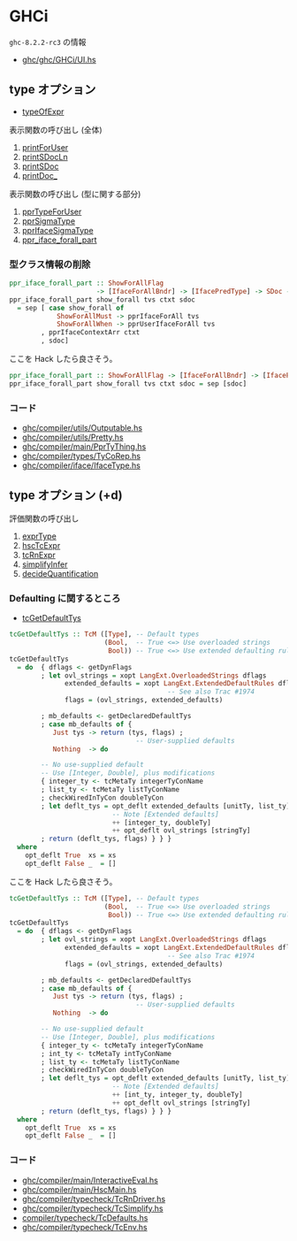 # GHCi

`ghc-8.2.2-rc3` の情報

- [ghc/ghc/GHCi/UI.hs](https://github.com/ghc/ghc/blob/ghc-8.2.2-rc3/ghc/GHCi/UI.hs)

## type オプション

- [typeOfExpr](https://github.com/ghc/ghc/blob/ghc-8.2.2-rc3/ghc/GHCi/UI.hs#L1849)

表示関数の呼び出し (全体)

1. [printForUser](https://github.com/ghc/ghc/blob/ghc-8.2.2-rc3/compiler/utils/Outputable.hs#L449)
1. [printSDocLn](https://github.com/ghc/ghc/blob/ghc-8.2.2-rc3/compiler/utils/Outputable.hs#L445)
1. [printSDoc](https://github.com/ghc/ghc/blob/ghc-8.2.2-rc3/compiler/utils/Outputable.hs#L434)
1. [printDoc\_](https://github.com/ghc/ghc/blob/ghc-8.2.2-rc3/compiler/utils/Pretty.hs#L983)

表示関数の呼び出し (型に関する部分)

1. [pprTypeForUser](https://github.com/ghc/ghc/blob/ghc-8.2.2-rc3/compiler/main/PprTyThing.hs#L155)
1. [pprSigmaType](https://github.com/ghc/ghc/blob/ghc-8.2.2-rc3/compiler/types/TyCoRep.hs#L2488)
1. [pprIfaceSigmaType](https://github.com/ghc/ghc/blob/ghc-8.2.2-rc3/compiler/iface/IfaceType.hs#L897)
1. [ppr\_iface\_forall\_part](https://github.com/ghc/ghc/blob/ghc-8.2.2-rc3/compiler/iface/IfaceType.hs#L838)

### 型クラス情報の削除

```haskell
ppr_iface_forall_part :: ShowForAllFlag
                      -> [IfaceForAllBndr] -> [IfacePredType] -> SDoc -> SDoc
ppr_iface_forall_part show_forall tvs ctxt sdoc
  = sep [ case show_forall of
            ShowForAllMust -> pprIfaceForAll tvs
            ShowForAllWhen -> pprUserIfaceForAll tvs
        , pprIfaceContextArr ctxt
        , sdoc]
```

ここを Hack したら良さそう。

```haskell
ppr_iface_forall_part :: ShowForAllFlag -> [IfaceForAllBndr] -> [IfacePredType] -> SDoc -> SDoc
ppr_iface_forall_part show_forall tvs ctxt sdoc = sep [sdoc]
```

### コード

- [ghc/compiler/utils/Outputable.hs](https://github.com/ghc/ghc/blob/ghc-8.2.2-rc3/compiler/utils/Outputable.hs)
- [ghc/compiler/utils/Pretty.hs](https://github.com/ghc/ghc/blob/ghc-8.2.2-rc3/compiler/utils/Pretty.hs)
- [ghc/compiler/main/PprTyThing.hs](https://github.com/ghc/ghc/blob/ghc-8.2.2-rc3/compiler/main/PprTyThing.hs)
- [ghc/compiler/types/TyCoRep.hs](https://github.com/ghc/ghc/blob/ghc-8.2.2-rc3/compiler/types/TyCoRep.hs)
- [ghc/compiler/iface/IfaceType.hs](https://github.com/ghc/ghc/blob/ghc-8.2.2-rc3/compiler/iface/IfaceType.hs)

## type オプション (+d)

評価関数の呼び出し

1. [exprType](https://github.com/ghc/ghc/blob/ghc-8.2.2-rc3/compiler/main/InteractiveEval.hs#L825)
1. [hscTcExpr](https://github.com/ghc/ghc/blob/ghc-8.2.2-rc3/compiler/main/HscMain.hs#L1668)
1. [tcRnExpr](https://github.com/ghc/ghc/blob/ghc-8.2.2-rc3/compiler/typecheck/TcRnDriver.hs#L2159)
1. [simplifyInfer](https://github.com/ghc/ghc/blob/ghc-8.2.2-rc3/compiler/typecheck/TcSimplify.hs#L572)
1. [decideQuantification](https://github.com/ghc/ghc/blob/ghc-8.2.2-rc3/compiler/typecheck/TcSimplify.hs#L785)

### Defaulting に関するところ

- [tcGetDefaultTys](hhttps://github.com/ghc/ghc/blob/ghc-8.2.2-rc3/compiler/typecheck/TcEnv.hs#L751)

```haskell
tcGetDefaultTys :: TcM ([Type], -- Default types
                        (Bool,  -- True <=> Use overloaded strings
                         Bool)) -- True <=> Use extended defaulting rules
tcGetDefaultTys
  = do  { dflags <- getDynFlags
        ; let ovl_strings = xopt LangExt.OverloadedStrings dflags
              extended_defaults = xopt LangExt.ExtendedDefaultRules dflags
                                        -- See also Trac #1974
              flags = (ovl_strings, extended_defaults)

        ; mb_defaults <- getDeclaredDefaultTys
        ; case mb_defaults of {
           Just tys -> return (tys, flags) ;
                                -- User-supplied defaults
           Nothing  -> do

        -- No use-supplied default
        -- Use [Integer, Double], plus modifications
        { integer_ty <- tcMetaTy integerTyConName
        ; list_ty <- tcMetaTy listTyConName
        ; checkWiredInTyCon doubleTyCon
        ; let deflt_tys = opt_deflt extended_defaults [unitTy, list_ty]
                          -- Note [Extended defaults]
                          ++ [integer_ty, doubleTy]
                          ++ opt_deflt ovl_strings [stringTy]
        ; return (deflt_tys, flags) } } }
  where
    opt_deflt True  xs = xs
    opt_deflt False _  = []
```

ここを Hack したら良さそう。

```haskell
tcGetDefaultTys :: TcM ([Type], -- Default types
                        (Bool,  -- True <=> Use overloaded strings
                         Bool)) -- True <=> Use extended defaulting rules
tcGetDefaultTys
  = do  { dflags <- getDynFlags
        ; let ovl_strings = xopt LangExt.OverloadedStrings dflags
              extended_defaults = xopt LangExt.ExtendedDefaultRules dflags
                                        -- See also Trac #1974
              flags = (ovl_strings, extended_defaults)

        ; mb_defaults <- getDeclaredDefaultTys
        ; case mb_defaults of {
           Just tys -> return (tys, flags) ;
                                -- User-supplied defaults
           Nothing  -> do

        -- No use-supplied default
        -- Use [Integer, Double], plus modifications
        { integer_ty <- tcMetaTy integerTyConName
        ; int_ty <- tcMetaTy intTyConName
        ; list_ty <- tcMetaTy listTyConName
        ; checkWiredInTyCon doubleTyCon
        ; let deflt_tys = opt_deflt extended_defaults [unitTy, list_ty]
                          -- Note [Extended defaults]
                          ++ [int_ty, integer_ty, doubleTy]
                          ++ opt_deflt ovl_strings [stringTy]
        ; return (deflt_tys, flags) } } }
  where
    opt_deflt True  xs = xs
    opt_deflt False _  = []
```

### コード

- [ghc/compiler/main/InteractiveEval.hs](https://github.com/ghc/ghc/blob/ghc-8.2.2-rc3/compiler/main/InteractiveEval.hs)
- [ghc/compiler/main/HscMain.hs](https://github.com/ghc/ghc/blob/ghc-8.2.2-rc3/compiler/main/HscMain.hs)
- [ghc/compiler/typecheck/TcRnDriver.hs](https://github.com/ghc/ghc/blob/ghc-8.2.2-rc3/compiler/typecheck/TcRnDriver.hs)
- [ghc/compiler/typecheck/TcSimplify.hs](https://github.com/ghc/ghc/blob/ghc-8.2.2-rc3/compiler/typecheck/TcSimplify.hs)
- [compiler/typecheck/TcDefaults.hs](https://github.com/ghc/ghc/blob/ghc-8.2.2-rc3/compiler/typecheck/TcDefaults.hs)
- [ghc/compiler/typecheck/TcEnv.hs](https://github.com/ghc/ghc/blob/ghc-8.2.2-rc3/compiler/typecheck/TcEnv.hs)

